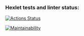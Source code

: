 ### Hexlet tests and linter status:
[![Actions Status](https://github.com/gobacktosleep/frontend-project-44/workflows/hexlet-check/badge.svg)](https://github.com/gobacktosleep/frontend-project-44/actions)

[![Maintainability](https://api.codeclimate.com/v1/badges/6b0520f1cf7a5b00e6c3/maintainability)](https://codeclimate.com/github/gobacktosleep/frontend-project-44/maintainability)
